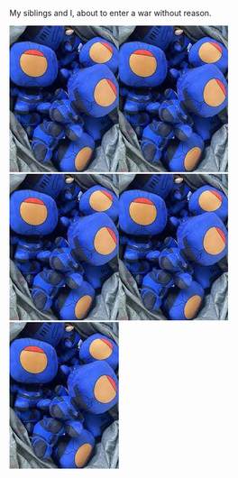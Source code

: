 My siblings and I, about to enter a war without reason.

![A V1 army for a war without reason](https://raw.githubusercontent.com/michironoaware/michironoaware/refs/heads/main/A_v1_army_for_a%20war_without_reason.jfif)![A V1 army for a war without reason](https://raw.githubusercontent.com/michironoaware/michironoaware/refs/heads/main/A_v1_army_for_a%20war_without_reason.jfif)![A V1 army for a war without reason](https://raw.githubusercontent.com/michironoaware/michironoaware/refs/heads/main/A_v1_army_for_a%20war_without_reason.jfif)![A V1 army for a war without reason](https://raw.githubusercontent.com/michironoaware/michironoaware/refs/heads/main/A_v1_army_for_a%20war_without_reason.jfif)![A V1 army for a war without reason](https://raw.githubusercontent.com/michironoaware/michironoaware/refs/heads/main/A_v1_army_for_a%20war_without_reason.jfif)
<!--
**michironoaware/michironoaware** is a ✨ _special_ ✨ repository because its `README.md` (this file) appears on your GitHub profile.

Here are some ideas to get you started:

- 🔭 I’m currently working on ...
- 🌱 I’m currently learning ...
- 👯 I’m looking to collaborate on ...
- 🤔 I’m looking for help with ...
- 💬 Ask me about ...
- 📫 How to reach me: ...
- 😄 Pronouns: ...
- ⚡ Fun fact: ...
-->
